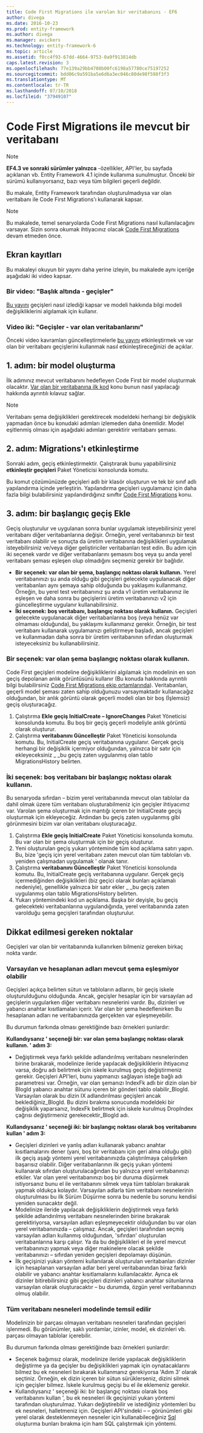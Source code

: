 ```yaml
---
title: Code First Migrations ile varolan bir veritabanını - EF6
author: divega
ms.date: 2016-10-23
ms.prod: entity-framework
ms.author: divega
ms.manager: avickers
ms.technology: entity-framework-6
ms.topic: article
ms.assetid: f0cc4f93-67dd-4664-9753-0a9f913814db
caps.latest.revision: 3
ms.openlocfilehash: 77e139a29bb4708b00fc6198a57780ce75197252
ms.sourcegitcommit: bdd06c9a591ba5e6d6a3ec046c80de98f598f3f3
ms.translationtype: MT
ms.contentlocale: tr-TR
ms.lasthandoff: 07/10/2018
ms.locfileid: "37949107"
---
```

# <a name="code-first-migrations-with-an-existing-database"></a>Code First Migrations ile mevcut bir veritabanı
> [!NOTE]
> **EF4.3 ve sonraki sürümler yalnızca** -özellikler, API'ler, bu sayfada açıklanan vb. Entity Framework 4.1 içinde kullanıma sunulmuştur. Önceki bir sürümü kullanıyorsanız, bazı veya tüm bilgileri geçerli değildir.

Bu makale, Entity Framework tarafından oluşturulmadıysa var olan veritabanı ile Code First Migrations'ı kullanarak kapsar.

> [!NOTE]
> Bu makalede, temel senaryolarda Code First Migrations nasıl kullanılacağını varsayar. Sizin sonra okumak ihtiyacınız olacak [Code First Migrations](~/ef6/modeling/code-first/migrations/index.md) devam etmeden önce.

## <a name="screencasts"></a>Ekran kayıtları

Bu makaleyi okuyun bir yayını daha yerine izleyin, bu makalede aynı içeriğe aşağıdaki iki video kapsar.

### <a name="video-one-migrations---under-the-hood"></a>Bir video: "Başlık altında - geçişler"

[Bu yayını](http://channel9.msdn.com/blogs/ef/migrations-under-the-hood) geçişleri nasıl izlediği kapsar ve modeli hakkında bilgi modeli değişikliklerini algılamak için kullanır.

### <a name="video-two-migrations---existing-databases"></a>Video iki: "Geçişler - var olan veritabanlarını"

Önceki video kavramları güncelleştirmelerle [bu yayını](http://channel9.msdn.com/blogs/ef/migrations-existing-databases) etkinleştirmek ve var olan bir veritabanı geçişlerini kullanmak nasıl etkinleştireceğinizi de açıklar.

## <a name="step-1-create-a-model"></a>1. adım: bir model oluşturma

İlk adımınız mevcut veritabanını hedefleyen Code First bir model oluşturmak olacaktır. [Var olan bir veritabanına ilk kod](~/ef6/modeling/code-first/workflows/existing-database.md) konu bunun nasıl yapılacağı hakkında ayrıntılı kılavuz sağlar.

>[!NOTE]
> Veritabanı şema değişiklikleri gerektirecek modeldeki herhangi bir değişiklik yapmadan önce bu konudaki adımları izlemeden daha önemlidir. Model eşitlenmiş olması için aşağıdaki adımları gerektirir veritabanı şeması.

## <a name="step-2-enable-migrations"></a>2. adım: Migrations'ı etkinleştirme

Sonraki adım, geçiş etkinleştirmektir. Çalıştırarak bunu yapabilirsiniz **etkinleştir geçişleri** Paket Yöneticisi konsolunda komutu.

Bu komut çözümünüzde geçişleri adlı bir klasör oluşturun ve tek bir sınıf adlı yapılandırma içinde yerleştirin. Yapılandırma geçişleri uygulamanız için daha fazla bilgi bulabilirsiniz yapılandırdığınız sınıftır [Code First Migrations](~/ef6/modeling/code-first/migrations/index.md) konu.

## <a name="step-3-add-an-initial-migration"></a>3. adım: bir başlangıç geçiş Ekle

Geçiş oluşturulur ve uygulanan sonra bunlar uygulamak isteyebilirsiniz yerel veritabanı diğer veritabanlarına değişir. Örneğin, yerel veritabanınızı bir test veritabanı olabilir ve sonuçta da üretim veritabanına değişiklikleri uygulamak isteyebilirsiniz ve/veya diğer geliştiriciler veritabanları test edin. Bu adım için iki seçenek vardır ve diğer veritabanlarını şemasını boş veya şu anda yerel veritabanı şeması eşleşen olup olmadığını seçmeniz gerekir bir bağlıdır.

-   **Bir seçenek: var olan bir şema, başlangıç noktası olarak kullanın.** Yerel veritabanınızı şu anda olduğu gibi geçişleri gelecekte uygulanacak diğer veritabanları aynı şemaya sahip olduğunda bu yaklaşımı kullanmanız. Örneğin, bu yerel test veritabanınız şu anda v1 üretim veritabanınız ile eşleşen ve daha sonra bu geçişlerini üretim veritabanınızı v2 için güncelleştirme uygulanır kullanabilirsiniz.
-   **İki seçenek: boş veritabanı, başlangıç noktası olarak kullanın.** Geçişleri gelecekte uygulanacak diğer veritabanlarına boş (veya henüz var olmaması olduğunda), bu yaklaşımı kullanmanız gerekir. Örneğin, bir test veritabanı kullanarak uygulamanızı geliştirmeye başladı, ancak geçişleri ve kullanmadan daha sonra bir üretim veritabanının sıfırdan oluşturmak isteyeceksiniz bu kullanabilirsiniz.

### <a name="option-one-use-existing-schema-as-a-starting-point"></a>Bir seçenek: var olan şema başlangıç noktası olarak kullanın.

Code First geçişleri modeline değişikliklerini algılamak için modelinin en son geçiş depolanan anlık görüntüsünü kullanır (Bu konuda hakkında ayrıntılı bilgi bulabilirsiniz [Code First Migrations ekip ortamlarında](~/ef6/modeling/code-first/migrations/teams.md)). Veritabanları, geçerli model şeması zaten sahip olduğunuzu varsaymaktadır kullanacağız olduğundan, bir anlık görüntü olarak geçerli modeli olan bir boş (İşlemsiz) geçiş oluşturacağız.

1.  Çalıştırma **Ekle geçiş InitialCreate – IgnoreChanges** Paket Yöneticisi konsolunda komutu. Bu boş bir geçiş geçerli modeliyle anlık görüntü olarak oluşturur.
2.  Çalıştırma **veritabanını Güncelleştir** Paket Yöneticisi konsolunda komutu. Bu, InitialCreate geçiş veritabanına uygulanır. Gerçek geçiş herhangi bir değişiklik içermiyor olduğundan, yalnızca bir satır için ekleyeceksiniz \_ \_bu geçiş zaten uygulanmış olan tablo MigrationsHistory belirten.

### <a name="option-two-use-empty-database-as-a-starting-point"></a>İki seçenek: boş veritabanı bir başlangıç noktası olarak kullanın.

Bu senaryoda sıfırdan – bizim yerel veritabanında mevcut olan tablolar da dahil olmak üzere tüm veritabanı oluşturabilmeniz için geçişler ihtiyacımız var. Varolan şema oluşturmak için mantığı içeren bir InitialCreate geçiş oluşturmak için ekleyeceğiz. Ardından bu geçiş zaten uygulanmış gibi görünmesini bizim var olan veritabanı oluşturacağız.

1.  Çalıştırma **Ekle geçiş InitialCreate** Paket Yöneticisi konsolunda komutu. Bu var olan bir şema oluşturmak için bir geçiş oluşturur.
2.  Yeni oluşturulan geçiş yukarı yönteminde tüm kod açıklama satırı yapın. Bu, bize 'geçiş için yerel veritabanı zaten mevcut olan tüm tabloları vb. yeniden çalışmadan uygulamak ' olanak tanır.
3.  Çalıştırma **veritabanını Güncelleştir** Paket Yöneticisi konsolunda komutu. Bu, InitialCreate geçiş veritabanına uygulanır. Gerçek geçiş içermediğinden değişiklikleri (biz geçici olarak bunları açıklamalı nedeniyle), genellikle yalnızca bir satır ekler \_ \_bu geçiş zaten uygulanmış olan tablo MigrationsHistory belirten.
4.  Yukarı yöntemindeki kod un açıklama. Başka bir deyişle, bu geçiş gelecekteki veritabanlarına uygulandığında, yerel veritabanında zaten varolduğu şema geçişleri tarafından oluşturulur.

## <a name="things-to-be-aware-of"></a>Dikkat edilmesi gereken noktalar

Geçişleri var olan bir veritabanında kullanırken bilmeniz gereken birkaç nokta vardır.

### <a name="defaultcalculated-names-may-not-match-existing-schema"></a>Varsayılan ve hesaplanan adları mevcut şema eşleşmiyor olabilir

Geçişleri açıkça belirten sütun ve tabloların adlarını, bir geçiş iskele oluşturulduğunu olduğunda. Ancak, geçişler hesaplar için bir varsayılan ad geçişlerin uygularken diğer veritabanı nesnelerini vardır. Bu, dizinleri ve yabancı anahtar kısıtlamaları içerir. Var olan bir şema hedeflenirken Bu hesaplanan adları ne veritabanınızda gerçekten var eşleşmeyebilir.

Bu durumun farkında olması gerektiğinde bazı örnekleri şunlardır:

**Kullandıysanız ' seçeneği bir: var olan şema başlangıç noktası olarak kullanın. ' adım 3:**

-   Değiştirmek veya farklı şekilde adlandırılmış veritabanı nesnelerinden birine bırakarak, modelinize ileride yapılacak değişikliklerin ihtiyacınız varsa, doğru adı belirtmek için iskele kurulmuş geçiş değiştirmeniz gerekir. Geçişleri API'leri, bunu yapmanızı sağlayan isteğe bağlı adı parametresi var.
    Örneğin, var olan şemanızı IndexFk adlı bir dizin olan bir BlogId yabancı anahtar sütunu içeren bir gönderi tablo olabilir\_BlogId. Varsayılan olarak bu dizin IX adlandırılması geçişleri ancak beklediğiniz\_BlogId. Bu dizini bırakma sonucunda modeldeki bir değişiklik yaparsanız, IndexFk belirtmek için iskele kurulmuş DropIndex çağrısı değiştirmeniz gerekecektir\_BlogId adı.

**Kullandıysanız ' seçeneği iki: bir başlangıç noktası olarak boş veritabanını kullan ' adım 3:**

-   Geçişleri dizinleri ve yanlış adları kullanarak yabancı anahtar kısıtlamalarını dener (yani, boş bir veritabanı için geri alma olduğu gibi) ilk geçiş aşağı yöntemi yerel veritabanınızda çalıştırılmaya çalışılırken başarısız olabilir. Diğer veritabanlarının ilk geçiş yukarı yöntemi kullanarak sıfırdan oluşturulacağından bu yalnızca yerel veritabanınızı etkiler.
    Var olan yerel veritabanınızı boş bir duruma düşürmek istiyorsanız bunu el ile veritabanını silmek veya tüm tabloları bırakarak yapmak oldukça kolaydır. Varsayılan adlarla tüm veritabanı nesnelerinin oluşturulması bu ilk Sürüm Düşürme sonra bu nedenle bu sorunu kendisi yeniden sunacaktır değil.
-   Modelinize ileride yapılacak değişikliklerin değiştirmek veya farklı şekilde adlandırılmış veritabanı nesnelerinden birine bırakarak gerektiriyorsa, varsayılan adları eşleşmeyecektir olduğundan bu var olan yerel veritabanınızda – çalışmaz. Ancak, geçişleri tarafından seçmiş varsayılan adları kullanmış olduğundan, 'sıfırdan' oluşturulan veritabanlarına karşı çalışır.
    Ya da bu değişiklikleri el ile yerel mevcut veritabanınızı yapmak veya diğer makinelere olacak şekilde veritabanınızı – sıfırdan yeniden geçişleri depolamayı düşünün.
-   İlk geçişinizi yukarı yöntemi kullanılarak oluşturulan veritabanları dizinler için hesaplanan varsayılan adlar beri yerel veritabanından biraz farklı olabilir ve yabancı anahtar kısıtlamalarını kullanılacaktır. Ayrıca ek dizinler bitirebilirsiniz gibi geçişleri dizinleri yabancı anahtar sütunlarına varsayılan olarak oluşturacaktır – bu durumda, özgün yerel veritabanınızı olmuş olabilir.

### <a name="not-all-database-objects-are-represented-in-the-model"></a>Tüm veritabanı nesneleri modelinde temsil edilir

Modelinizin bir parçası olmayan veritabanı nesneleri tarafından geçişleri işlenmedi. Bu görünümler, saklı yordamlar, izinler, model, ek dizinleri vb. parçası olmayan tablolar içerebilir.

Bu durumun farkında olması gerektiğinde bazı örnekleri şunlardır:

-   Seçenek bağımsız olarak, modelinize ileride yapılacak değişikliklerin değiştirme ya da geçişler bu değişiklikleri yapmak için oynatacaklarını bilmez bu ek nesneleri bırakarak kullanmanız gerekiyorsa 'Adım 3' olarak seçtiniz. Örneğin, ek dizin içeren bir sütun sürüklerseniz, dizini silmek için geçişler bilmez. İskele kurulmuş geçişi bu el ile eklemeniz gerekir.
-   Kullandıysanız ' seçeneği iki: bir başlangıç noktası olarak boş veritabanını kullan ', bu ek nesneleri ilk geçişinizi yukarı yöntemi tarafından oluşturulmaz.
    Yukarı değiştirebilir ve istediğiniz yöntemleri bu ek nesneleri, halletmeniz için. Geçişleri API'sindeki – – görünümleri gibi yerel olarak desteklenmeyen nesneler için kullanabileceğiniz [Sql](https://msdn.microsoft.com/library/system.data.entity.migrations.dbmigration.sql.aspx) oluşturma bunları bırakma için ham SQL çalıştırmak için yöntemi.
